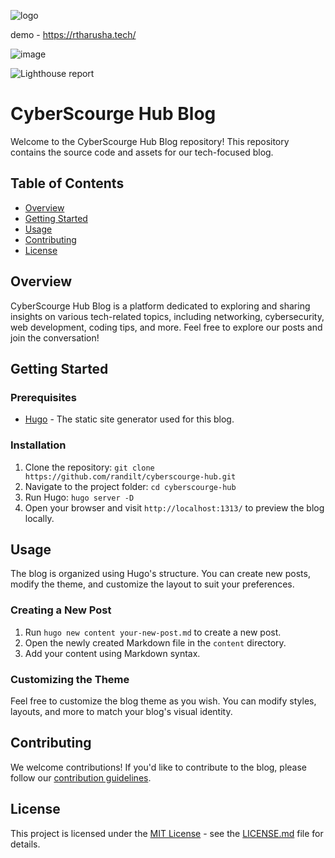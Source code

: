 ![logo](https://github.com/randilt/cyberscourge-hub/assets/51049280/02dbcf54-2b3c-4dee-9ba6-3bf1835521cf)

demo - https://rtharusha.tech/


![image](https://github.com/randilt/cyberscourge-hub/assets/51049280/00443b93-345e-4075-877b-e6255a3180f0)

![Lighthouse report](https://github.com/randilt/cyberscourge-hub/assets/51049280/e0c51534-8001-4971-b846-8db0592eaff0)

# CyberScourge Hub Blog

Welcome to the CyberScourge Hub Blog repository! This repository contains the source code and assets for our tech-focused blog.

## Table of Contents

- [Overview](#overview)
- [Getting Started](#getting-started)
- [Usage](#usage)
- [Contributing](#contributing)
- [License](#license)

## Overview

CyberScourge Hub Blog is a platform dedicated to exploring and sharing insights on various tech-related topics, including networking, cybersecurity, web development, coding tips, and more. Feel free to explore our posts and join the conversation!

## Getting Started

### Prerequisites

- [Hugo](https://gohugo.io/getting-started/installing/) - The static site generator used for this blog.

### Installation

1. Clone the repository: `git clone https://github.com/randilt/cyberscourge-hub.git`
2. Navigate to the project folder: `cd cyberscourge-hub`
3. Run Hugo: `hugo server -D`
4. Open your browser and visit `http://localhost:1313/` to preview the blog locally.

## Usage

The blog is organized using Hugo's structure. You can create new posts, modify the theme, and customize the layout to suit your preferences.

### Creating a New Post

1. Run `hugo new content your-new-post.md` to create a new post.
2. Open the newly created Markdown file in the `content` directory.
3. Add your content using Markdown syntax.

### Customizing the Theme

Feel free to customize the blog theme as you wish. You can modify styles, layouts, and more to match your blog's visual identity.

## Contributing

We welcome contributions! If you'd like to contribute to the blog, please follow our [contribution guidelines](CONTRIBUTING.md).

## License

This project is licensed under the [MIT License](LICENSE.md) - see the [LICENSE.md](LICENSE.md) file for details.
